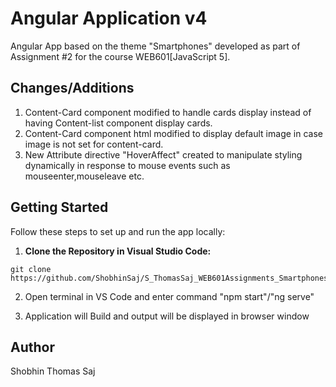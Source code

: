 # Angular Application v4

Angular App based on the theme "Smartphones" developed as part of Assignment #2 for the course WEB601[JavaScript 5].

## Changes/Additions
1. Content-Card component modified to handle cards display instead of having Content-list component display cards.
2. Content-Card component html modified to display default image in case image is not set for content-card.
3. New Attribute directive "HoverAffect" created to manipulate styling dynamically in response to mouse events such as mouseenter,mouseleave etc. 

## Getting Started

Follow these steps to set up and run the app locally:

1. **Clone the Repository in Visual Studio Code:**
```
git clone https://github.com/ShobhinSaj/S_ThomasSaj_WEB601Assignments_Smartphones.git
```
2. Open terminal in VS Code and enter command "npm start"/"ng serve"

3. Application will Build and output will be displayed in browser window

## Author

Shobhin Thomas Saj

